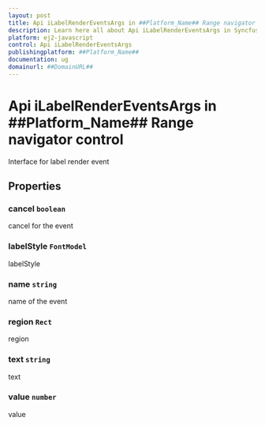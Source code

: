 ```yaml
---
layout: post
title: Api iLabelRenderEventsArgs in ##Platform_Name## Range navigator control | Syncfusion
description: Learn here all about Api iLabelRenderEventsArgs in Syncfusion ##Platform_Name## Range navigator control of Syncfusion Essential JS 2 and more.
platform: ej2-javascript
control: Api iLabelRenderEventsArgs 
publishingplatform: ##Platform_Name##
documentation: ug
domainurl: ##DomainURL##
---
```


# Api iLabelRenderEventsArgs in ##Platform_Name## Range navigator control

Interface for label render event

## Properties

### cancel `boolean`

cancel for the event

### labelStyle `FontModel`

labelStyle

### name `string`

name of the event

### region `Rect`

region

### text `string`

text

### value `number`

value
